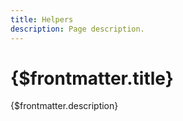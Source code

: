 ```yaml
---
title: Helpers
description: Page description.
---
```


# {$frontmatter.title}

{$frontmatter.description}
